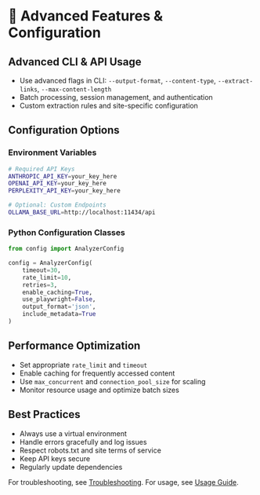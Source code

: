 # 🔧 Advanced Features & Configuration

## Advanced CLI & API Usage

- Use advanced flags in CLI: `--output-format`, `--content-type`, `--extract-links`, `--max-content-length`
- Batch processing, session management, and authentication
- Custom extraction rules and site-specific configuration

## Configuration Options

### Environment Variables
```bash
# Required API Keys
ANTHROPIC_API_KEY=your_key_here
OPENAI_API_KEY=your_key_here
PERPLEXITY_API_KEY=your_key_here

# Optional: Custom Endpoints
OLLAMA_BASE_URL=http://localhost:11434/api
```

### Python Configuration Classes
```python
from config import AnalyzerConfig

config = AnalyzerConfig(
    timeout=30,
    rate_limit=10,
    retries=3,
    enable_caching=True,
    use_playwright=False,
    output_format='json',
    include_metadata=True
)
```

## Performance Optimization
- Set appropriate `rate_limit` and `timeout`
- Enable caching for frequently accessed content
- Use `max_concurrent` and `connection_pool_size` for scaling
- Monitor resource usage and optimize batch sizes

## Best Practices
- Always use a virtual environment
- Handle errors gracefully and log issues
- Respect robots.txt and site terms of service
- Keep API keys secure
- Regularly update dependencies

For troubleshooting, see [Troubleshooting](troubleshooting.md). For usage, see [Usage Guide](usage.md).
